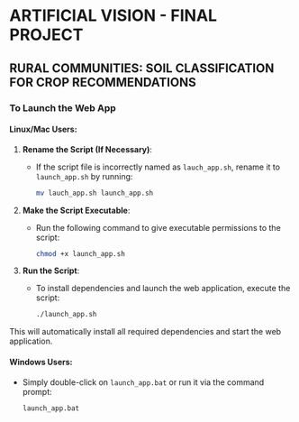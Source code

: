 # ARTIFICIAL VISION - FINAL PROJECT

## RURAL COMMUNITIES: SOIL CLASSIFICATION FOR CROP RECOMMENDATIONS


### **To Launch the Web App**

#### **Linux/Mac Users**:

1. **Rename the Script (If Necessary)**:
   - If the script file is incorrectly named as `lauch_app.sh`, rename it to `launch_app.sh` by running:
     ```sh
     mv lauch_app.sh launch_app.sh
     ```

2. **Make the Script Executable**:
   - Run the following command to give executable permissions to the script:
     ```sh
     chmod +x launch_app.sh
     ```

3. **Run the Script**:
   - To install dependencies and launch the web application, execute the script:
     ```sh
     ./launch_app.sh
     ```

This will automatically install all required dependencies and start the web application.

#### **Windows Users**:

- Simply double-click on `launch_app.bat` or run it via the command prompt:
  ```sh
  launch_app.bat
